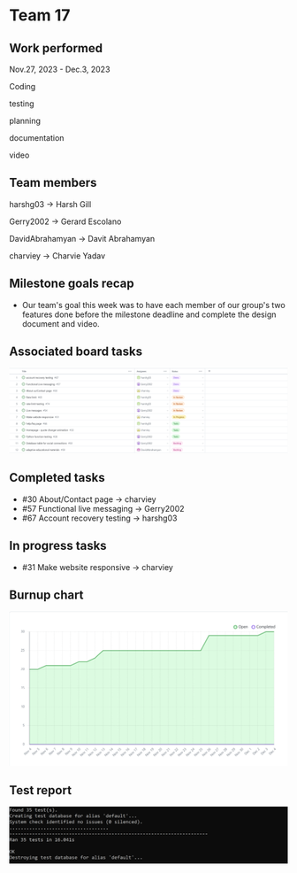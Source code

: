 
# Team 17

## Work performed

Nov.27, 2023 - Dec.3, 2023

Coding

testing

planning

documentation

video

## Team members

harshg03 -> Harsh Gill

Gerry2002 -> Gerard Escolano

DavidAbrahamyan -> Davit Abrahamyan

charviey -> Charvie Yadav

## Milestone goals recap

- Our team's goal this week was to have each member of our group's two features done before the milestone deadline and complete the design document and video. 


## Associated board tasks

![Screenshot](images/ProjectBoardScreenshotWeek13.png)

## Completed tasks

- #30 About/Contact page -> charviey
- #57 Functional live messaging -> Gerry2002
- #67 Account recovery testing -> harshg03


## In progress tasks

- #31 Make website responsive -> charviey


## Burnup chart

![Screenshot](images/burnupchartweek13.png)

## Test report

![Screenshot](images/TestsPassingWeek13.png) 
